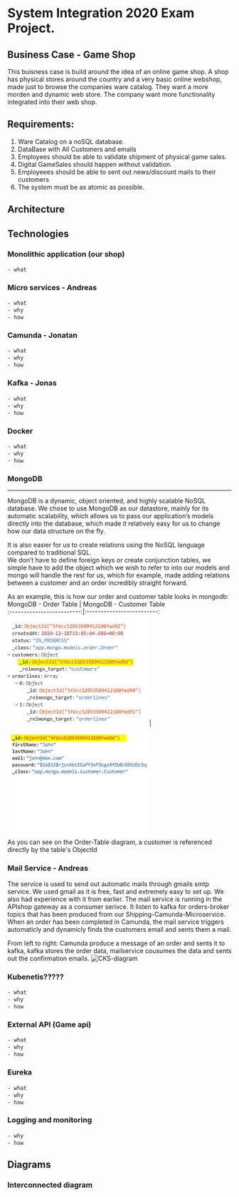 # System Integration 2020 Exam Project.


## Business Case - Game Shop
This buisness case is build around the idea of an online game shop. A shop has physical stores around the country and a very basic online webshop, made just to browse the companies ware catalog. They want a more morden and dynamic web store. The company want more functionality integrated into their web shop.

## Requirements:

1. Ware Catalog on a noSQL database.
2. DataBase with All Customers and emails
3. Employees should be able to validate shipment of physical game sales.
4. Digital GameSales should happen without validation.
5. Employeees should be able to sent out news/discount mails to their customers
6. The system must be as atomic as possible.



## Architecture
## Technologies
### Monolithic application (our shop)
    - what    

### Micro services - Andreas
    - what
    - why
    - how

### Camunda - Jonatan
    - what
    - why
    - how

### Kafka - Jonas
    - what
    - why
    - how

### Docker
    - what
    - why
    - how

### MongoDB
<hr/>

MongoDB is a dynamic, object oriented, and highly scalable NoSQL database.
We chose to use MongoDB as our datastore, mainly for its automatic scalability, which allows us to pass our application’s models directly into the database, which made it relatively easy for us to change how our data structure on the fly.  
  
It is also easier for us to create relations using the NoSQL language compared to traditional SQL.  
We don’t have to define foreign keys or create conjunction tables, we simple have to add the object which we wish to refer to into our models and mongo will handle the rest for us, which for example, made adding relations between a customer and an order incredibly straight forward.
 
As an example, this is how our order and customer table looks in mongodb:    
MongoDB - Order Table      | MongoDB - Customer Table    
:-------------------------:|:-------------------------: 
![mongo](/Misc/mongo-order-table.png)  |  ![mongo](/Misc/mongo-customer-table.png)  
As you can see on the Order-Table diagram, a customer is referenced directly by the table's ObjectId 

### Mail Service - Andreas
The service is used to send out automatic mails through gmails smtp service.
We used gmail as it is free, fast and extremely easy to set up. We also had experience
with it from earlier. 
The mail service is running in the APIshop gateway as a consumer serivce. It listen to kafka for orders-broker topics that has been produced from our Shipping-Camunda-Microservice. When an order has been completed in Camunda, the mail service triggers automaticly and dynamicly finds the customers email and sents them a mail.

From left to right: Camunda produce a message of an order and sents it to kafka, kafka stores the order data, mailservice cousumes the data and sents out the confirmation emails.
![CKS-diagram](CKS-diagram.png)



### Kubenetis?????
    - what
    - why
    - how

### External API (Game api) 
    - what
    - why
    - how

### Eureka
    - what
    - why
    - how

### Logging and monitoring
    - why
    - how    

## Diagrams


### Interconnected diagram






 
